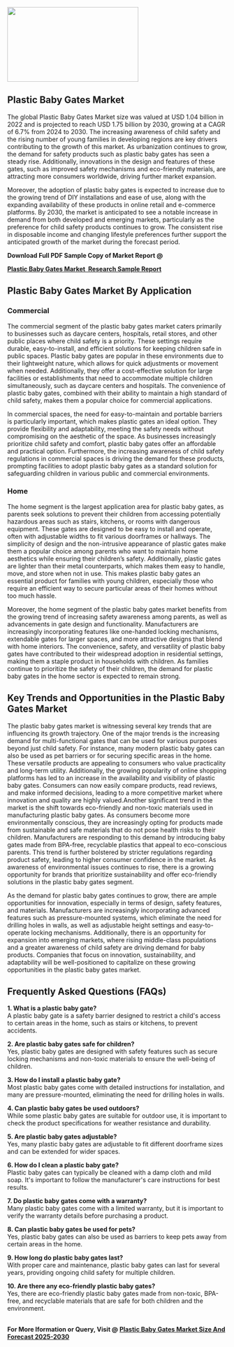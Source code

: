 <p><img class="alignnone size-medium wp-image-20088" src="https://ffe5etoiles.com/wp-content/uploads/2024/12/MST1-300x171.png" alt="" width="300" height="171" /></p><p><p> <h2>Plastic Baby Gates Market </h2><p>The global Plastic Baby Gates Market size was valued at USD 1.04 billion in 2022 and is projected to reach USD 1.75 billion by 2030, growing at a CAGR of 6.7% from 2024 to 2030. The increasing awareness of child safety and the rising number of young families in developing regions are key drivers contributing to the growth of this market. As urbanization continues to grow, the demand for safety products such as plastic baby gates has seen a steady rise. Additionally, innovations in the design and features of these gates, such as improved safety mechanisms and eco-friendly materials, are attracting more consumers worldwide, driving further market expansion.</p><p>Moreover, the adoption of plastic baby gates is expected to increase due to the growing trend of DIY installations and ease of use, along with the expanding availability of these products in online retail and e-commerce platforms. By 2030, the market is anticipated to see a notable increase in demand from both developed and emerging markets, particularly as the preference for child safety products continues to grow. The consistent rise in disposable income and changing lifestyle preferences further support the anticipated growth of the market during the forecast period.</p></p><p><strong>Download Full PDF Sample Copy of Market Report @</strong></p><p><strong><a href="https://www.verifiedmarketreports.com/download-sample/?rid=361692&utm_source=Sites-google&utm_medium=265" target="_blank">Plastic Baby Gates Market &nbsp;Research Sample Report</a></strong></p><p><h2>Plastic Baby Gates Market By Application</h2><h3>Commercial</h3><p>The commercial segment of the plastic baby gates market caters primarily to businesses such as daycare centers, hospitals, retail stores, and other public places where child safety is a priority. These settings require durable, easy-to-install, and efficient solutions for keeping children safe in public spaces. Plastic baby gates are popular in these environments due to their lightweight nature, which allows for quick adjustments or movement when needed. Additionally, they offer a cost-effective solution for large facilities or establishments that need to accommodate multiple children simultaneously, such as daycare centers and hospitals. The convenience of plastic baby gates, combined with their ability to maintain a high standard of child safety, makes them a popular choice for commercial applications.</p><p>In commercial spaces, the need for easy-to-maintain and portable barriers is particularly important, which makes plastic gates an ideal option. They provide flexibility and adaptability, meeting the safety needs without compromising on the aesthetic of the space. As businesses increasingly prioritize child safety and comfort, plastic baby gates offer an affordable and practical option. Furthermore, the increasing awareness of child safety regulations in commercial spaces is driving the demand for these products, prompting facilities to adopt plastic baby gates as a standard solution for safeguarding children in various public and commercial environments.</p><h3>Home</h3><p>The home segment is the largest application area for plastic baby gates, as parents seek solutions to prevent their children from accessing potentially hazardous areas such as stairs, kitchens, or rooms with dangerous equipment. These gates are designed to be easy to install and operate, often with adjustable widths to fit various doorframes or hallways. The simplicity of design and the non-intrusive appearance of plastic gates make them a popular choice among parents who want to maintain home aesthetics while ensuring their children’s safety. Additionally, plastic gates are lighter than their metal counterparts, which makes them easy to handle, move, and store when not in use. This makes plastic baby gates an essential product for families with young children, especially those who require an efficient way to secure particular areas of their homes without too much hassle.</p><p>Moreover, the home segment of the plastic baby gates market benefits from the growing trend of increasing safety awareness among parents, as well as advancements in gate design and functionality. Manufacturers are increasingly incorporating features like one-handed locking mechanisms, extendable gates for larger spaces, and more attractive designs that blend with home interiors. The convenience, safety, and versatility of plastic baby gates have contributed to their widespread adoption in residential settings, making them a staple product in households with children. As families continue to prioritize the safety of their children, the demand for plastic baby gates in the home sector is expected to remain strong.</p><h2>Key Trends and Opportunities in the Plastic Baby Gates Market</h2><p>The plastic baby gates market is witnessing several key trends that are influencing its growth trajectory. One of the major trends is the increasing demand for multi-functional gates that can be used for various purposes beyond just child safety. For instance, many modern plastic baby gates can also be used as pet barriers or for securing specific areas in the home. These versatile products are appealing to consumers who value practicality and long-term utility. Additionally, the growing popularity of online shopping platforms has led to an increase in the availability and visibility of plastic baby gates. Consumers can now easily compare products, read reviews, and make informed decisions, leading to a more competitive market where innovation and quality are highly valued.Another significant trend in the market is the shift towards eco-friendly and non-toxic materials used in manufacturing plastic baby gates. As consumers become more environmentally conscious, they are increasingly opting for products made from sustainable and safe materials that do not pose health risks to their children. Manufacturers are responding to this demand by introducing baby gates made from BPA-free, recyclable plastics that appeal to eco-conscious parents. This trend is further bolstered by stricter regulations regarding product safety, leading to higher consumer confidence in the market. As awareness of environmental issues continues to rise, there is a growing opportunity for brands that prioritize sustainability and offer eco-friendly solutions in the plastic baby gates segment.<p>As the demand for plastic baby gates continues to grow, there are ample opportunities for innovation, especially in terms of design, safety features, and materials. Manufacturers are increasingly incorporating advanced features such as pressure-mounted systems, which eliminate the need for drilling holes in walls, as well as adjustable height settings and easy-to-operate locking mechanisms. Additionally, there is an opportunity for expansion into emerging markets, where rising middle-class populations and a greater awareness of child safety are driving demand for baby products. Companies that focus on innovation, sustainability, and adaptability will be well-positioned to capitalize on these growing opportunities in the plastic baby gates market.</p><h2>Frequently Asked Questions (FAQs)</h2><p><strong>1. What is a plastic baby gate?</strong><br>A plastic baby gate is a safety barrier designed to restrict a child's access to certain areas in the home, such as stairs or kitchens, to prevent accidents.</p><p><strong>2. Are plastic baby gates safe for children?</strong><br>Yes, plastic baby gates are designed with safety features such as secure locking mechanisms and non-toxic materials to ensure the well-being of children.</p><p><strong>3. How do I install a plastic baby gate?</strong><br>Most plastic baby gates come with detailed instructions for installation, and many are pressure-mounted, eliminating the need for drilling holes in walls.</p><p><strong>4. Can plastic baby gates be used outdoors?</strong><br>While some plastic baby gates are suitable for outdoor use, it is important to check the product specifications for weather resistance and durability.</p><p><strong>5. Are plastic baby gates adjustable?</strong><br>Yes, many plastic baby gates are adjustable to fit different doorframe sizes and can be extended for wider spaces.</p><p><strong>6. How do I clean a plastic baby gate?</strong><br>Plastic baby gates can typically be cleaned with a damp cloth and mild soap. It's important to follow the manufacturer's care instructions for best results.</p><p><strong>7. Do plastic baby gates come with a warranty?</strong><br>Many plastic baby gates come with a limited warranty, but it is important to verify the warranty details before purchasing a product.</p><p><strong>8. Can plastic baby gates be used for pets?</strong><br>Yes, plastic baby gates can also be used as barriers to keep pets away from certain areas in the home.</p><p><strong>9. How long do plastic baby gates last?</strong><br>With proper care and maintenance, plastic baby gates can last for several years, providing ongoing child safety for multiple children.</p><p><strong>10. Are there any eco-friendly plastic baby gates?</strong><br>Yes, there are eco-friendly plastic baby gates made from non-toxic, BPA-free, and recyclable materials that are safe for both children and the environment.</p><strong><br />For More Iformation or Query, Visit @ <a href="https://www.verifiedmarketreports.com/product/plastic-baby-gates-market/" target="_blank">Plastic Baby Gates Market Size And Forecast 2025-2030</a></strong></p>
